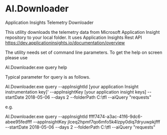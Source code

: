 # AI.Downloader
Application Insights Telemetry Downloader

This utility downloads the telemetry data from Microsoft Application Insight repository to your local folder. It uses Application Insights Rest API https://dev.applicationinsights.io/documentation/overview

The utility needs set of command line parameters. To get the help on screen please use

AI.Downloader.exe query help 

Typical parameter for query is as follows.

AI.Downloader.exe query --appInsightId [your application Insight instrumentation key]' --appInsightKey [your application insight keys]  --startDate 2018-05-06 --days 2 --folderPath C:\tfl --aiQuery "requests"

e.g.

AI.Downloader.exe query --appInsightId ffff7474-a3ac-41f6-9dc6-abee95fedfff --appInsightKey jlceq2hpmf7qo6mfo5k4lzpy0diq7dryuwpkjfff --startDate 2018-05-06 --days 2 --folderPath C:\tfl --aiQuery &quot;requests&quot;

